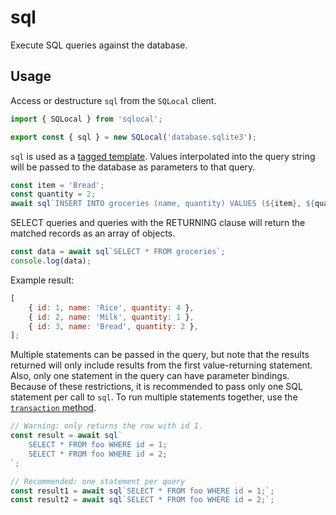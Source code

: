 # sql

Execute SQL queries against the database.

## Usage

Access or destructure `sql` from the `SQLocal` client.

```javascript
import { SQLocal } from 'sqlocal';

export const { sql } = new SQLocal('database.sqlite3');
```

<!-- @include: ../_partials/initialization-note.md -->

`sql` is used as a [tagged template](https://developer.mozilla.org/en-US/docs/Web/JavaScript/Reference/Template_literals#tagged_templates). Values interpolated into the query string will be passed to the database as parameters to that query.

```javascript
const item = 'Bread';
const quantity = 2;
await sql`INSERT INTO groceries (name, quantity) VALUES (${item}, ${quantity})`;
```

SELECT queries and queries with the RETURNING clause will return the matched records as an array of objects.

```javascript
const data = await sql`SELECT * FROM groceries`;
console.log(data);
```

Example result:

```javascript
[
	{ id: 1, name: 'Rice', quantity: 4 },
	{ id: 2, name: 'Milk', quantity: 1 },
	{ id: 3, name: 'Bread', quantity: 2 },
];
```

Multiple statements can be passed in the query, but note that the results returned will only include results from the first value-returning statement. Also, only one statement in the query can have parameter bindings. Because of these restrictions, it is recommended to pass only one SQL statement per call to `sql`. To run multiple statements together, use the [`transaction` method](transaction.md).

```javascript
// Warning: only returns the row with id 1.
const result = await sql`
	SELECT * FROM foo WHERE id = 1; 
	SELECT * FROM foo WHERE id = 2;
`;

// Recommended: one statement per query
const result1 = await sql`SELECT * FROM foo WHERE id = 1;`;
const result2 = await sql`SELECT * FROM foo WHERE id = 2;`;
```
